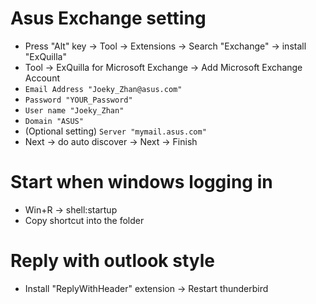 Asus Exchange setting
=====
* Press "Alt" key -> Tool -> Extensions -> Search "Exchange" -> install "ExQuilla"
* Tool -> ExQuilla for Microsoft Exchange -> Add Microsoft Exchange Account
* `Email Address "Joeky_Zhan@asus.com"`
* `Password "YOUR_Password"`
* `User name "Joeky_Zhan"`
* `Domain "ASUS"`
* (Optional setting) `Server "mymail.asus.com"`
* Next -> do auto discover -> Next -> Finish

Start when windows logging in
=====
* Win+R -> shell:startup
* Copy shortcut into the folder

Reply with outlook style
=====
* Install "ReplyWithHeader" extension -> Restart thunderbird
